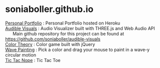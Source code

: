 # soniaboller.github.io
[Personal Portfolio](https://soniaboller.herokuapp.com/) : Personal Portfolio hosted on Heroku  
[Audible Visuals](https://soniaboller.github.io/audible-visuals/) : Audio Visualizer built with THREE.js and Web Audio API  
&nbsp;&nbsp;&nbsp;&nbsp;&nbsp;&nbsp;Main github repository for this project can be found at https://github.com/soniaboller/audible-visuals  
[Color Theory](https://soniaboller.github.io/color-theory/) : Color game built with jQuery  
[Wave Painting](https://soniaboller.github.io/wave-painting/) : Pick a color and drag your mouse to paint in a wave-y circular motion  
[Tic Tac Nope](https://soniaboller.github.io/tictactoe/) : Tic Tac Toe 
